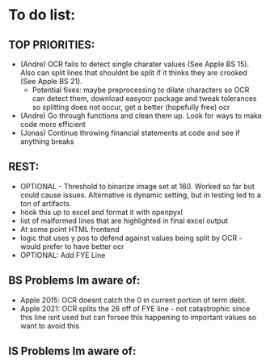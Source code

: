 # To do list:
## TOP PRIORITIES:
- (Andre) OCR fails to detect single charater values (See Apple BS 15). Also can split lines that shouldnt be split if it thinks they are crooked (See Apple BS 21). 
    - Potential fixes: maybe preprocessing to dilate characters so OCR can detect them, download easyocr package and tweak tolerances so splitting does not occur, get a better (hopefully free) ocr
- (Andre) Go through functions and clean them up. Look for ways to make code more efficient
- (Jonas) Continue throwing financial statements at code and see if anything breaks
## REST:
- OPTIONAL - Threshold to binarize image set at 160. Worked so far but could cause issues. Alternative is dynamic setting, but in testing led to a ton of artifacts. 
- hook this up to excel and format it with openpyxl
- list of malformed lines that are highlighted in final excel output
- At some point HTML frontend 
- logic that uses y pos to defend against values being split by OCR - would prefer to have better ocr
- OPTIONAL: Add FYE Line

## BS Problems Im aware of:
- Apple 2015: OCR doesnt catch the 0 in current portion of term debt.
- Apple 2021: OCR splits the 26 off of FYE line - not catastrophic since this line isnt used but can forsee this happening to important values so want to avoid this


## IS Problems Im aware of:


